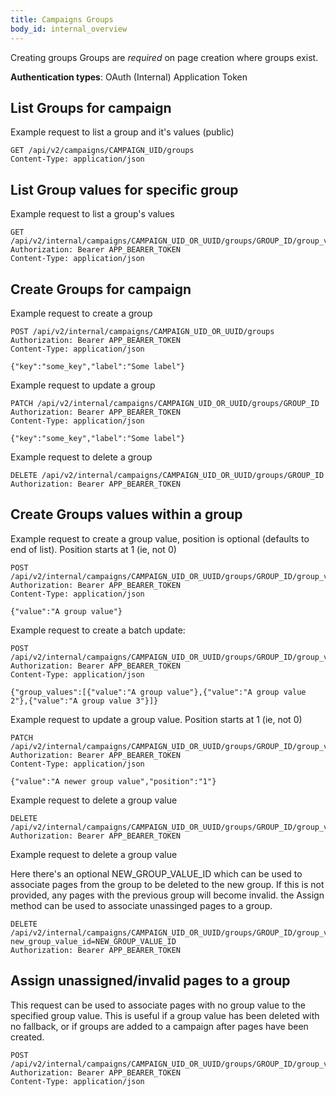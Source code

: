 ```yaml
---
title: Campaigns Groups
body_id: internal_overview
---
```


Creating groups 
Groups are *required* on page creation where groups exist.

<p class='info'><strong>Authentication types</strong>: OAuth (Internal) Application Token</p>


## List Groups for campaign

Example request to list a group and it's values (public)

    GET /api/v2/campaigns/CAMPAIGN_UID/groups
    Content-Type: application/json

## List Group values for specific group

Example request to list a group's values

    GET /api/v2/internal/campaigns/CAMPAIGN_UID_OR_UUID/groups/GROUP_ID/group_values
    Authorization: Bearer APP_BEARER_TOKEN
    Content-Type: application/json

## Create Groups for campaign

Example request to create a group

    POST /api/v2/internal/campaigns/CAMPAIGN_UID_OR_UUID/groups
    Authorization: Bearer APP_BEARER_TOKEN
    Content-Type: application/json

    {"key":"some_key","label":"Some label"}

Example request to update a group

    PATCH /api/v2/internal/campaigns/CAMPAIGN_UID_OR_UUID/groups/GROUP_ID
    Authorization: Bearer APP_BEARER_TOKEN
    Content-Type: application/json

    {"key":"some_key","label":"Some label"}

Example request to delete a group

    DELETE /api/v2/internal/campaigns/CAMPAIGN_UID_OR_UUID/groups/GROUP_ID
    Authorization: Bearer APP_BEARER_TOKEN

## Create Groups values within a group

Example request to create a group value, position is optional (defaults to end of list).
Position starts at 1 (ie, not 0)

    POST /api/v2/internal/campaigns/CAMPAIGN_UID_OR_UUID/groups/GROUP_ID/group_values
    Authorization: Bearer APP_BEARER_TOKEN
    Content-Type: application/json

    {"value":"A group value"}

Example request to create a batch update:

    POST /api/v2/internal/campaigns/CAMPAIGN_UID_OR_UUID/groups/GROUP_ID/group_values
    Authorization: Bearer APP_BEARER_TOKEN
    Content-Type: application/json

    {"group_values":[{"value":"A group value"},{"value":"A group value 2"},{"value":"A group value 3"}]}

Example request to update a group value.
Position starts at 1 (ie, not 0)

    PATCH /api/v2/internal/campaigns/CAMPAIGN_UID_OR_UUID/groups/GROUP_ID/group_values/GROUP_VALUE_ID
    Authorization: Bearer APP_BEARER_TOKEN
    Content-Type: application/json

    {"value":"A newer group value","position":"1"}

Example request to delete a group value

    DELETE /api/v2/internal/campaigns/CAMPAIGN_UID_OR_UUID/groups/GROUP_ID/group_values/GROUP_VALUE_ID
    Authorization: Bearer APP_BEARER_TOKEN

Example request to delete a group value

Here there's an optional NEW_GROUP_VALUE_ID which can be used to associate pages from the group to be deleted to the new group. If this is not provided, any pages with the previous group will become invalid. the Assign method can be used to associate unassinged pages to a group.

    DELETE /api/v2/internal/campaigns/CAMPAIGN_UID_OR_UUID/groups/GROUP_ID/group_values/GROUP_VALUE_ID?new_group_value_id=NEW_GROUP_VALUE_ID
    Authorization: Bearer APP_BEARER_TOKEN

## Assign unassigned/invalid pages to a group

This request can be used to associate pages with no group value to the specified group value. This is useful if a group value has been deleted with no fallback, or if groups are added to a campaign after pages have been created.

    POST /api/v2/internal/campaigns/CAMPAIGN_UID_OR_UUID/groups/GROUP_ID/group_values/GROUP_VALUE_ID/assign
    Authorization: Bearer APP_BEARER_TOKEN
    Content-Type: application/json
